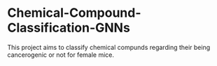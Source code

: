 # Chemical-Compound-Classification-GNNs
This project aims to classify chemical compunds regarding their being cancerogenic or not for female mice.

